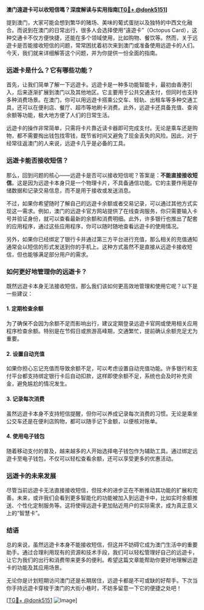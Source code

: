 **澳门遠遊卡可以收短信嗎？深度解读与实用指南[[TG💪+ @donk5151](https://t.me/s/donk5151)]**

提到澳门，大家可能会想到繁华的赌场、美味的葡式蛋挞以及独特的中西文化融合。而说到在澳门的日常出行，很多人会选择使用“遠遊卡”（Octopus Card），这种交通卡不仅方便快捷，还能在多个领域使用，比如购物、餐饮等。然而，关于远遊卡是否能接收短信的问题，常常困扰着初次来到澳门或准备使用远遊卡的人们。今天，我们就来详细解答这个问题，并为你提供一份全面的指南。

### **远遊卡是什么？它有哪些功能？**

首先，让我们简单了解一下远遊卡。远遊卡是一种多功能智能卡，最初由香港引入，后来逐渐扩展到澳门以及其他地区。它主要用于公共交通支付，但同时也支持多种消费场景。在澳门，你可以用远遊卡搭乘公交车、轻轨、出租车等多种交通工具，还可以在便利店、餐厅、超市等地刷卡消费。此外，远遊卡还具备充值、查询余额等功能，极大地方便了人们的日常生活。

远遊卡的操作非常简单，只需将卡片靠近读卡器即可完成支付。无论是乘车还是购物，都不需要掏出钱包找零钱，既节省时间又避免了现金丢失的风险。因此，对于经常往返澳门的人来说，远遊卡几乎是必备的工具。

### **远遊卡能否接收短信？**

那么，回到问题的核心——远遊卡是否可以接收短信呢？答案是：**不能直接接收短信**。这是因为远遊卡本身只是一个物理卡片，不具备通信功能。它的主要作用是存储数据和记录交易信息，而不是用于接收或发送消息。

不过，如果你希望随时了解自己的远遊卡余额或者交易记录，可以通过其他方式实现这一需求。例如，澳门的远遊卡官方网站提供了在线查询服务，你只需要输入卡号并验证身份，就可以查看最新的余额和消费明细。此外，许多银行也推出了配套的应用程序，通过这些应用程序，你可以随时随地查看远遊卡的使用情况。

另外，如果你已经绑定了银行卡并通过第三方平台进行充值，那么相关的充值通知通常会以短信的形式发送到你的手机上。这种方式虽然不是直接从远遊卡接收短信，但也能够满足部分用户的需求。

### **如何更好地管理你的远遊卡？**

既然远遊卡本身无法接收短信，那么我们该如何更高效地管理和使用它呢？以下是一些建议：

#### **1. 定期检查余额**
为了确保不会因为余额不足而影响出行，建议定期登录远遊卡官网或使用相关应用程序检查余额。特别是在节假日或旅游高峰期，交通繁忙，提前确认余额充足尤为重要。

#### **2. 设置自动充值**
如果你担心忘记充值而导致余额不足，可以考虑设置自动充值功能。许多银行和支付平台都支持绑定银行卡后自动扣款，这样即使余额不足，系统也会及时补充资金，避免尴尬的情况发生。

#### **3. 记录每次消费**
虽然远遊卡本身不支持短信提醒，但你可以养成记录每次消费的习惯。无论是乘坐公交车还是在便利店购物，都可以随手记下金额，以便核对账单。

#### **4. 使用电子钱包**
随着移动支付的普及，越来越多的人开始选择电子钱包作为辅助工具。通过绑定远遊卡至电子钱包，不仅可以轻松查看余额，还可以享受更多的优惠活动。

### **远遊卡的未来发展**

尽管当前远遊卡无法直接接收短信，但技术的进步正在不断推动其功能的扩展和完善。未来，或许我们会看到更多智能化的功能被加入到远遊卡中，比如实时余额推送、个性化定制服务等。这将使得远遊卡更加贴近用户的实际需求，成为真正意义上的“智慧卡”。

### **结语**

总的来说，虽然远遊卡本身不能接收短信，但这并不妨碍它成为澳门生活中的重要助手。通过合理利用现有的资源和技术手段，我们可以轻松管理好自己的远遊卡，让它为我们的出行和消费带来更多的便利。希望这篇文章能帮助你更好地理解远遊卡的功能及其应用场景。

无论你是计划短期访问澳门还是长期居住，远遊卡都是不可或缺的好帮手。下次当你手持远遊卡穿梭于澳门的大街小巷时，不妨多留意一下它的便捷之处吧！

[[TG💪+ @donk5151](https://t.me/s/donk5151) ![Image](https://i.postimg.cc/rwNCRYN7/Snipaste-2025-04-30-17-27-05.png)]